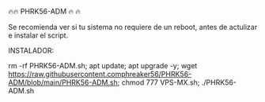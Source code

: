 🔥🔥 PHRK56-ADM 🔥 🔥 

Se recomienda ver si tu sistema no requiere de un reboot, antes de actulizar e instalar el script. 

INSTALADOR:

rm -rf PHRK56-ADM.sh; apt update; apt upgrade -y; wget https://raw.githubusercontent.comphreaker56/PHRK56-ADM/blob/main/PHRK56-ADM.sh; chmod 777 VPS-MX.sh; ./PHRK56-ADM.sh
